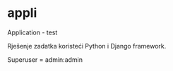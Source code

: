 # appli
Application - test

Rješenje zadatka koristeći Python i Django framework.

Superuser = admin:admin
